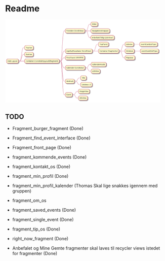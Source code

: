 # Readme

![image](fragments.png)


## TODO

- Fragment_burger_fragment (Done)
- Fragment_find_event_interface (Done)
- Fragment_front_page (Done)
- fragment_kommende_events (Done)
- fragment_kontakt_os (Done)
- fragment_min_profil (Done)
- fragment_min_profil_kalender (Thomas Skal lige snakkes igennem med gruppen)
- fragment_om_os 
- fragment_saved_events (Done)
- fragment_single_event (Done)
- fragment_tip_os (Done)
- right_now_fragment (Done)

- Anbefalet og Mine Gemte fragmenter skal laves til recycler views istedet for fragmenter (Done)

